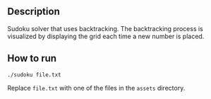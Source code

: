 ## Description

Sudoku solver that uses backtracking.
The backtracking process is visualized by displaying the grid each time a new number is placed.
## How to run

`./sudoku file.txt`

Replace `file.txt` with one of the files in the `assets` directory.
